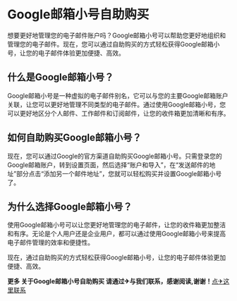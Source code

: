 # Google邮箱小号自助购买

想要更好地管理您的电子邮件账户吗？Google邮箱小号可以帮助您更好地组织和管理您的电子邮件。现在，您可以通过自助购买的方式轻松获得Google邮箱小号，让您的电子邮件体验更加便捷、高效。

## 什么是Google邮箱小号？
Google邮箱小号是一种虚拟的电子邮件别名，它可以与您的主要Google邮箱账户关联，让您可以更好地管理不同类型的电子邮件。通过使用Google邮箱小号，您可以更好地区分个人邮件、工作邮件和订阅邮件，让您的收件箱更加清晰和有序。

## 如何自助购买Google邮箱小号？
现在，您可以通过Google的官方渠道自助购买Google邮箱小号。只需登录您的Google邮箱账户，转到设置页面，然后选择“账户和导入”，在“发送邮件的地址”部分点击“添加另一个邮件地址”，您就可以轻松购买并设置Google邮箱小号了。

## 为什么选择Google邮箱小号？
使用Google邮箱小号可以让您更好地管理您的电子邮件，让您的收件箱更加整洁和有序。无论是个人用户还是企业用户，都可以通过使用Google邮箱小号来提高电子邮件管理的效率和便捷性。

现在，通过自助购买的方式轻松获得Google邮箱小号，让您的电子邮件体验更加便捷、高效。

**更多 关于Google邮箱小号自助购买 请通过✈与我们联系，感谢阅读,谢谢！**[点✈这里联系](https://ss.k02.cc)